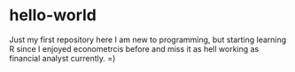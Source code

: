 # hello-world
Just my first repository here
I am new to programming, but starting learning R since I enjoyed econometrcis before and miss it as hell working as financial analyst currently. 
=)
